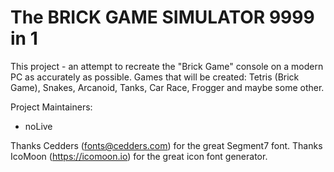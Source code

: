 The BRICK GAME SIMULATOR 9999 in 1
============

This project - an attempt to recreate the "Brick Game" console on a modern PC
as accurately as possible.
Games that will be created: Tetris (Brick Game), Snakes, Arcanoid, Tanks, Car
Race, Frogger and maybe some other.

Project Maintainers:
- noLive

Thanks Cedders (fonts@cedders.com) for the great Segment7 font.
Thanks IcoMoon (https://icomoon.io) for the great icon font generator.
